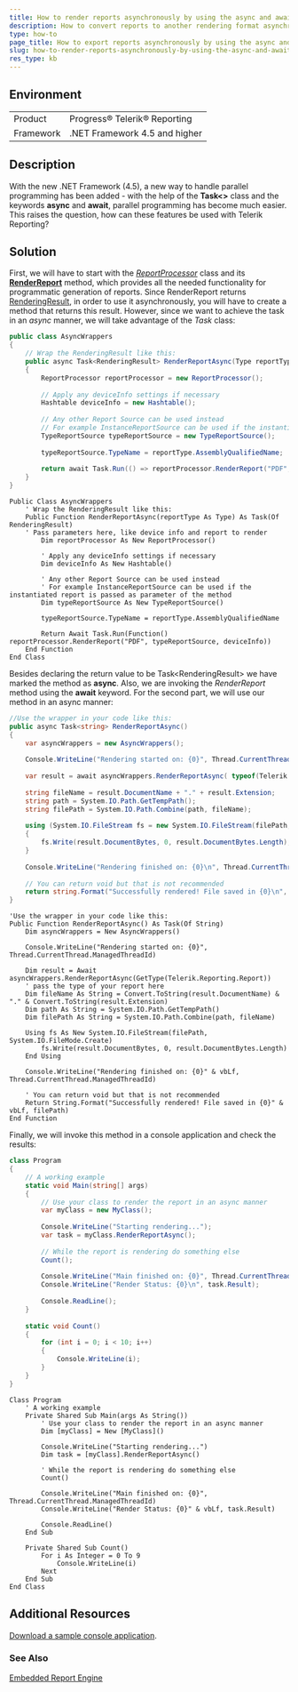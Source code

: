 ```yaml
---
title: How to render reports asynchronously by using the async and await keywords
description: How to convert reports to another rendering format asynchronously by using the async and await keywords.
type: how-to
page_title: How to export reports asynchronously by using the async and await keywords
slug: how-to-render-reports-asynchronously-by-using-the-async-and-await-keywords
res_type: kb
---
```


## Environment
<table>
	<tr>
		<td>Product</td>
		<td>Progress® Telerik® Reporting</td>
	</tr>
	<tr>
		<td>Framework</td>
		<td>.NET Framework 4.5 and higher</td>
	</tr>
</table>
 
## Description

With the new .NET Framework (4.5), a new way to handle parallel programming has been added - with the help of the **Task&lt;&gt;** class and the keywords **async** and **await**, parallel programming has become much easier. This raises the question, how can these features be used with Telerik Reporting?
 
## Solution  

First, we will have to start with the [*ReportProcessor*](../t-telerik-reporting-processing-reportprocessor) class and its [**RenderReport**](../m-telerik-reporting-processing-reportprocessor-renderreport) method, which provides all the needed functionality for programmatic generation of reports. Since RenderReport returns [RenderingResult](../t-telerik-reporting-processing-renderingresult), in order to use it asynchronously, you will have to create a method that returns this result. However, since we want to achieve the task in an *async* manner, we will take advantage of the *Task* class:   
   
````C#
public class AsyncWrappers
{
    // Wrap the RenderingResult like this:
    public async Task<RenderingResult> RenderReportAsync(Type reportType) // Pass parameters here, like device info and report to render
    {
        ReportProcessor reportProcessor = new ReportProcessor();
 
        // Apply any deviceInfo settings if necessary
        Hashtable deviceInfo = new Hashtable();
 
        // Any other Report Source can be used instead
        // For example InstanceReportSource can be used if the instantiated report is passed as parameter of the method
        TypeReportSource typeReportSource = new TypeReportSource();
 
        typeReportSource.TypeName = reportType.AssemblyQualifiedName;
 
        return await Task.Run(() => reportProcessor.RenderReport("PDF", typeReportSource, deviceInfo));
    }
}
````
````VB
Public Class AsyncWrappers
    ' Wrap the RenderingResult like this:
    Public Function RenderReportAsync(reportType As Type) As Task(Of RenderingResult)
    ' Pass parameters here, like device info and report to render
        Dim reportProcessor As New ReportProcessor()
  
        ' Apply any deviceInfo settings if necessary
        Dim deviceInfo As New Hashtable()
  
        ' Any other Report Source can be used instead
        ' For example InstanceReportSource can be used if the instantiated report is passed as parameter of the method
        Dim typeReportSource As New TypeReportSource()
  
        typeReportSource.TypeName = reportType.AssemblyQualifiedName
  
        Return Await Task.Run(Function() reportProcessor.RenderReport("PDF", typeReportSource, deviceInfo))
    End Function
End Class
````
    
 Besides declaring the return value to be Task&lt;RenderingResult&gt; we have marked the method as **async**. Also, we are invoking the *RenderReport* method using the **await** keyword. For the second part, we will use our method in an async manner: 

  
````C#
//Use the wrapper in your code like this:
public async Task<string> RenderReportAsync()
{
    var asyncWrappers = new AsyncWrappers();
  
    Console.WriteLine("Rendering started on: {0}", Thread.CurrentThread.ManagedThreadId);
  
    var result = await asyncWrappers.RenderReportAsync( typeof(Telerik.Reporting.Report) );// pass the type of your report here
  
    string fileName = result.DocumentName + "." + result.Extension;
    string path = System.IO.Path.GetTempPath();
    string filePath = System.IO.Path.Combine(path, fileName);
  
    using (System.IO.FileStream fs = new System.IO.FileStream(filePath, System.IO.FileMode.Create))
    {
        fs.Write(result.DocumentBytes, 0, result.DocumentBytes.Length);
    }
  
    Console.WriteLine("Rendering finished on: {0}\n", Thread.CurrentThread.ManagedThreadId);
  
    // You can return void but that is not recommended
    return string.Format("Successfully rendered! File saved in {0}\n", filePath);
}
````
````VB
'Use the wrapper in your code like this:
Public Function RenderReportAsync() As Task(Of String)
    Dim asyncWrappers = New AsyncWrappers()
 
    Console.WriteLine("Rendering started on: {0}", Thread.CurrentThread.ManagedThreadId)
 
    Dim result = Await asyncWrappers.RenderReportAsync(GetType(Telerik.Reporting.Report))
    ' pass the type of your report here
    Dim fileName As String = Convert.ToString(result.DocumentName) & "." & Convert.ToString(result.Extension)
    Dim path As String = System.IO.Path.GetTempPath()
    Dim filePath As String = System.IO.Path.Combine(path, fileName)
 
    Using fs As New System.IO.FileStream(filePath, System.IO.FileMode.Create)
        fs.Write(result.DocumentBytes, 0, result.DocumentBytes.Length)
    End Using
 
    Console.WriteLine("Rendering finished on: {0}" & vbLf, Thread.CurrentThread.ManagedThreadId)
 
    ' You can return void but that is not recommended
    Return String.Format("Successfully rendered! File saved in {0}" & vbLf, filePath)
End Function
````  

Finally, we will invoke this method in a console application and check the results: 

````C#
class Program
{
    // A working example
    static void Main(string[] args)
    {
        // Use your class to render the report in an async manner
        var myClass = new MyClass();
  
        Console.WriteLine("Starting rendering...");
        var task = myClass.RenderReportAsync();
  
        // While the report is rendering do something else
        Count();
  
        Console.WriteLine("Main finished on: {0}", Thread.CurrentThread.ManagedThreadId);
        Console.WriteLine("Render Status: {0}\n", task.Result);
  
        Console.ReadLine();
    }
  
    static void Count()
    {
        for (int i = 0; i < 10; i++)
        {
            Console.WriteLine(i);
        }
    }
}
````
````VB
Class Program
    ' A working example
    Private Shared Sub Main(args As String())
        ' Use your class to render the report in an async manner
        Dim [myClass] = New [MyClass]()
 
        Console.WriteLine("Starting rendering...")
        Dim task = [myClass].RenderReportAsync()
 
        ' While the report is rendering do something else
        Count()
 
        Console.WriteLine("Main finished on: {0}", Thread.CurrentThread.ManagedThreadId)
        Console.WriteLine("Render Status: {0}" & vbLf, task.Result)
 
        Console.ReadLine()
    End Sub
 
    Private Shared Sub Count()
        For i As Integer = 0 To 9
            Console.WriteLine(i)
        Next
    End Sub
End Class
````

## Additional Resources

[Download a sample console application](resources/AsyncAwaitDemo.zip).

### See Also

[Embedded Report Engine](../programmatic-exporting-report)
